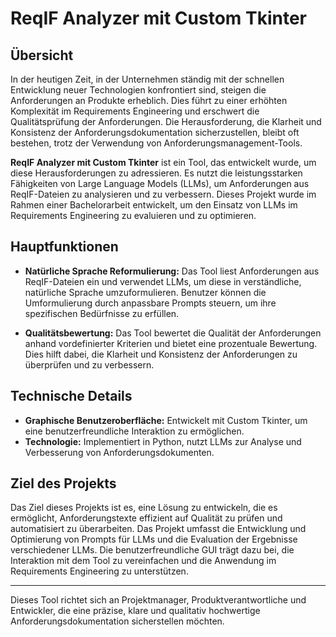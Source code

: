 # ReqIF Analyzer mit Custom Tkinter

## Übersicht

In der heutigen Zeit, in der Unternehmen ständig mit der schnellen Entwicklung neuer Technologien konfrontiert sind, steigen die Anforderungen an Produkte erheblich. Dies führt zu einer erhöhten Komplexität im Requirements Engineering und erschwert die Qualitätsprüfung der Anforderungen. Die Herausforderung, die Klarheit und Konsistenz der Anforderungsdokumentation sicherzustellen, bleibt oft bestehen, trotz der Verwendung von Anforderungsmanagement-Tools.

**ReqIF Analyzer mit Custom Tkinter** ist ein Tool, das entwickelt wurde, um diese Herausforderungen zu adressieren. Es nutzt die leistungsstarken Fähigkeiten von Large Language Models (LLMs), um Anforderungen aus ReqIF-Dateien zu analysieren und zu verbessern. Dieses Projekt wurde im Rahmen einer Bachelorarbeit entwickelt, um den Einsatz von LLMs im Requirements Engineering zu evaluieren und zu optimieren.

## Hauptfunktionen

- **Natürliche Sprache Reformulierung:** Das Tool liest Anforderungen aus ReqIF-Dateien ein und verwendet LLMs, um diese in verständliche, natürliche Sprache umzuformulieren. Benutzer können die Umformulierung durch anpassbare Prompts steuern, um ihre spezifischen Bedürfnisse zu erfüllen.

- **Qualitätsbewertung:** Das Tool bewertet die Qualität der Anforderungen anhand vordefinierter Kriterien und bietet eine prozentuale Bewertung. Dies hilft dabei, die Klarheit und Konsistenz der Anforderungen zu überprüfen und zu verbessern.

## Technische Details

- **Graphische Benutzeroberfläche:** Entwickelt mit Custom Tkinter, um eine benutzerfreundliche Interaktion zu ermöglichen.
- **Technologie:** Implementiert in Python, nutzt LLMs zur Analyse und Verbesserung von Anforderungsdokumenten.

## Ziel des Projekts

Das Ziel dieses Projekts ist es, eine Lösung zu entwickeln, die es ermöglicht, Anforderungstexte effizient auf Qualität zu prüfen und automatisiert zu überarbeiten. Das Projekt umfasst die Entwicklung und Optimierung von Prompts für LLMs und die Evaluation der Ergebnisse verschiedener LLMs. Die benutzerfreundliche GUI trägt dazu bei, die Interaktion mit dem Tool zu vereinfachen und die Anwendung im Requirements Engineering zu unterstützen.

---

Dieses Tool richtet sich an Projektmanager, Produktverantwortliche und Entwickler, die eine präzise, klare und qualitativ hochwertige Anforderungsdokumentation sicherstellen möchten.

